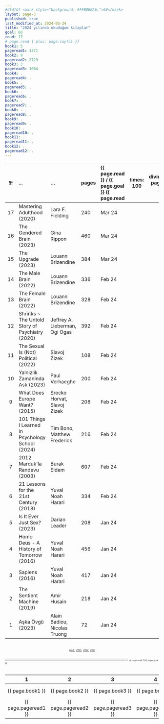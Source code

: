 ```yaml
---
#dfdfdf <mark style="background: #FFB8EBA6;">60</mark>
layout: page-3
published: true
last_modified_at: 2024-03-24
title: "2024 yılında okuduğum kitaplar"
goal: 60
read: 17
# page.read | plus: page.sayfa1 }}
book1: 5
pageread1: 1371
book2: 9
pageread2: 2729
book3: 3
pageread3: 1084
book4: .
pageread4: .
book5: .
pageread5: .
book6: .
pageread6: .
book7: .
pageread7: .
book8: .
pageread8: .
book9: .
pageread9: .
book10: .
pageread10: .
book11: .
pageread11: .
book12: .
pageread12: .
---
```


|  ⁜  | ...                         | …                            | pages | {{ page.read }} / {{ page.goal }} {{ page.read | times: 100 | divided_by: page.goal }}% |
| :-: | :-------------------------- | :--------------------------- | :---- | :--------------------------------------------- | ---------- | ------------------------- |
|  17 | Mastering Adulthood (2020) | Lara E. Fielding | 240 | Mar 24 |
|  16 | The Gendered Brain (2023) | Gina Rippon | 460 | Mar 24 |
|  15 | The Upgrade (2023) | Louann Brizendine | 384 | Mar 24 | 
|  14 | The Male Brain (2022) | Louann Brizendine | 336 | Feb 24 |
|  13 | The Female Brain (2022) | Louann Brizendine | 328 | Feb 24 |
|  12 | Shrinks ~ The Untold Story of Psychiatry (2020) | Jeffrey A. Lieberman, <br /> Ogi Ogas | 392 | Feb 24 |
|  11 | The Sexual Is (Not) Political (2022) | Slavoj Zizek | 108 | Feb 24 |
|  10 | Yalnizlik Zamaninda Ask (2023) | Paul Verhaeghe | 200 | Feb 24 |
|  9  | What Does Europe Want? (2015) | Srecko Horvat, <br /> Slavoj Zizek | 208 | Feb 24 |
|  8  | 101 Things I Learned in Psychology School (2024) | Tim Bono, <br /> Matthew Frederick | 216 | Feb 24 |
|  7  | 2012 Marduk'la Randevu (2003) | Burak Eldem | 607 | Feb 24 |
|  6  | 21 Lessons for the 21st Century (2018) | Yuval Noah Harari | 334 | Feb 24 |
|  5  | Is It Ever Just Sex? (2023) | Darian Leader | 208 | Jan 24 |
|  4  | Homo Deus - A History of Tomorrow (2016) | Yuval Noah Harari | 456 | Jan 24 |
|  3  | Sapiens (2016)              | Yuval Noah Harari            | 417   | Jan 24                                         |
|  2  | The Sentient Machine (2019) | Amir Husain                  | 218   | Jan 24                                         |
|  1  | Aşka Övgü (2023)            | Alain Badiou, Nicolas Truong | 72    | Jan 24                                         |

  <br>
<center>
<div style="font-size: 50%; font-style: italic;"> 
  <span class="link1" style="font-style: italic;"><a href="/now" title='şimdi'>şimdi </a></span> &nbsp;
  <span class="link1" style="font-style: italic;"><a href="/2023" title='2023'>2023 </a></span> &nbsp;
  <span class="link1" style="font-style: italic;"><a href="/2022" title='2022'>2022 </a></span> &nbsp; 
  <span class="link1" style="font-style: italic;"><a href="/2021" title='2021'>2021 </a></span>
</div>
</center>

  <br>
<div>
<progress title="{{ page.read }}/{{ page.goal }}" value="{{ page.read }}" max="{{ page.goal }}" style="width: 80%;"></progress>
<span style="font-size: 50%; width: 5%; font-style: italic;" title="reading challenge 2024"> {{ page.read }}/{{ page.goal }}</span>
</div>
<div style="clear: both"></div>
<br />

|  1  |  2  |  3  |  4  |  5  |  6  |  7  |  8  |  9  | 10  | 11  | 12  | total |  |
| :-: | :-: | :-: | :-: | :-: | :-: | :-: | :-: | :-: | :-: | :-: | :-: | :---: | :-: |
|  {{ page.book1 }}  | {{ page.book2 }} |  {{ page.book3 }}  |  {{ page.book4 }}  |  {{ page.book5 }}  |  {{ page.book6 }}  |  {{ page.book7 }}  |  {{ page.book8 }}  |  {{ page.book9 }}  |  {{ page.book10 }}  |  {{ page.book11 }}  |  {{ page.book12 }}  | {{ page.book1 |  plus: page.book2 |  plus: page.book3 | plus: page.book4 | plus: page.book5 | plus: page.book6 | plus: page.book7 | plus: page.book8 | plus: page.book9 | plus: page.book10 | plus: page.book11 | plus: page.book12 }} | books |
|  {{ page.pageread1 }}  |  {{ page.pageread2 }}  |  {{ page.pageread3 }}  |  {{ page.pageread4 }}  |  {{ page.pageread5 }}  |  {{ page.pageread6 }}  |  {{ page.pageread7 }}  |  {{ page.pageread8 }}  |  {{ page.pageread9 }}  |  {{ page.pageread10 }}  |  {{ page.pageread11 }}  |  {{ page.pageread12 }}  | {{ page.pageread1 |  plus: page.pageread2 |  plus: page.pageread3 | plus: page.pageread4 | plus: page.pageread5 | plus: page.pageread6 | plus: page.pageread7 | plus: page.pageread8 | plus: page.pageread9 | plus: page.pageread10 | plus: page.pageread11 | plus: page.pageread12 }} | pages |
